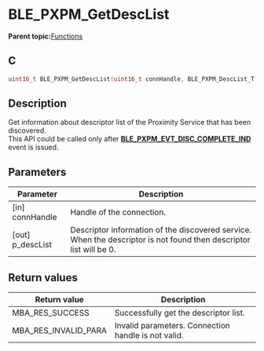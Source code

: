 # BLE\_PXPM\_GetDescList

**Parent topic:**[Functions](GUID-3AAC9FAC-C500-4C78-92C5-AA58FA4A7442.md)

## C

```c
uint16_t BLE_PXPM_GetDescList(uint16_t connHandle, BLE_PXPM_DescList_T *p_descList);
```

## Description

Get information about descriptor list of the Proximity Service that has been discovered.<br />This API could be called only after **[BLE\_PXPM\_EVT\_DISC\_COMPLETE\_IND](GUID-82542FDE-2CB4-4B73-ADBC-FE76BDD7E6EF.md)** event is issued.

## Parameters

|Parameter|Description|
|---------|-----------|
|\[in\] connHandle|Handle of the connection.|
|\[out\] p\_descList|Descriptor information of the discovered service. When the descriptor is not found then descriptor list will be 0.|

## Return values

|Return value|Description|
|------------|-----------|
|MBA\_RES\_SUCCESS|Successfully get the descriptor list.|
|MBA\_RES\_INVALID\_PARA|Invalid parameters. Connection handle is not valid.|

